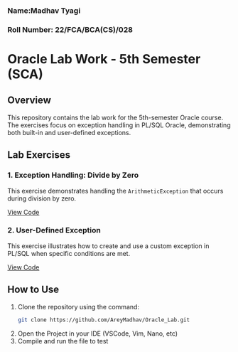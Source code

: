 ### Name:Madhav Tyagi
### Roll Number: 22/FCA/BCA(CS)/028

# Oracle Lab Work - 5th Semester (SCA)

## Overview
This repository contains the lab work for the 5th-semester Oracle course. The exercises focus on exception handling in PL/SQL Oracle, demonstrating both built-in and user-defined exceptions.

## Lab Exercises

### 1. Exception Handling: Divide by Zero
This exercise demonstrates handling the `ArithmeticException` that occurs during division by zero.

[View Code](code_link_from_git_repo)

### 2. User-Defined Exception
This exercise illustrates how to create and use a custom exception in PL/SQL when specific conditions are met.

[View Code](code_link_from_git_repo)

## How to Use
1. Clone the repository using the command:
   ```bash
   git clone https://github.com/AreyMadhav/Oracle_Lab.git
2. Open the Project in your IDE (VSCode, Vim, Nano, etc)
3. Compile and run the file to test


